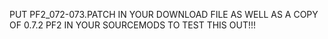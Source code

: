 PUT PF2_072-073.PATCH IN YOUR DOWNLOAD FILE AS WELL AS A COPY OF 0.7.2 PF2 IN YOUR SOURCEMODS TO TEST THIS OUT!!!

